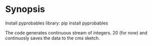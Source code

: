 # Synopsis

Install pyprobables library: 
pip install pyprobables

The code generates continuous stream of integers. 20 (for now) 
and continuosly saves the data to the cms sketch. 
